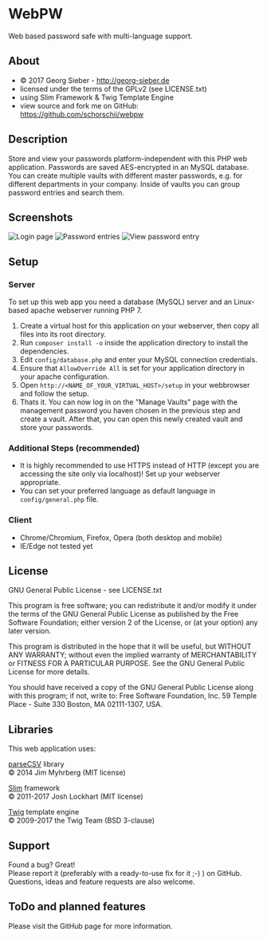# WebPW
Web based password safe with multi-language support.

## About
* © 2017 Georg Sieber - http://georg-sieber.de
* licensed under the terms of the GPLv2 (see LICENSE.txt)
* using Slim Framework & Twig Template Engine
* view source and fork me on GitHub: https://github.com/schorschii/webpw

## Description
Store and view your passwords platform-independent with this PHP web application. Passwords are saved AES-encrypted in an MySQL database. You can create multiple vaults with different master passwords, e.g. for different departments in your company. Inside of vaults you can group password entries and search them.

## Screenshots
![Login page](https://raw.githubusercontent.com/schorschii/webpw/master/img/screenshot/1.png)
![Password entries](https://raw.githubusercontent.com/schorschii/webpw/master/img/screenshot/2.png)
![View password entry](https://raw.githubusercontent.com/schorschii/webpw/master/img/screenshot/3.png)

## Setup
### Server
To set up this web app you need a database (MySQL) server and an Linux-based apache webserver running PHP 7.
  1. Create a virtual host for this application on your webserver, then copy all files into its root directory.
  2. Run `composer install -o` inside the application directory to install the dependencies.
  3. Edit `config/database.php` and enter your MySQL connection credentials.
  4. Ensure that `AllowOverride All` is set for your application directory in your apache configuration.
  5. Open `http://<NAME_OF_YOUR_VIRTUAL_HOST>/setup` in your webbrowser and follow the setup.
  6. Thats it. You can now log in on the "Manage Vaults" page with the management password you haven chosen in the previous step and create a vault. After that, you can open this newly created vault and store your passwords.

### Additional Steps (recommended)
  - It is highly recommended to use HTTPS instead of HTTP (except you are accessing the site only via localhost)! Set up your webserver appropriate.
  - You can set your preferred language as default language in `config/general.php` file.

### Client
  - Chrome/Chromium, Firefox, Opera (both desktop and mobile)
  - IE/Edge not tested yet

## License
GNU General Public License - see LICENSE.txt

This program is free software; you can redistribute it and/or
modify it under the terms of the GNU General Public License
as published by the Free Software Foundation; either version 2
of the License, or (at your option) any later version.

This program is distributed in the hope that it will be useful,
but WITHOUT ANY WARRANTY; without even the implied warranty of
MERCHANTABILITY or FITNESS FOR A PARTICULAR PURPOSE.  See the
GNU General Public License for more details.

You should have received a copy of the GNU General Public License
along with this program; if not, write to:
Free Software Foundation, Inc.
59 Temple Place - Suite 330
Boston, MA  02111-1307, USA.

## Libraries
This web application uses:  

[parseCSV][] library  
© 2014 Jim Myhrberg (MIT license)  

[Slim][] framework  
© 2011-2017 Josh Lockhart (MIT license)  

[Twig][] template engine  
© 2009-2017 the Twig Team (BSD 3-clause)  

[parseCSV]: https://github.com/parsecsv/parsecsv-for-php
[Slim]: https://github.com/slimphp/Slim
[Twig]: https://github.com/twigphp/Twig

## Support
Found a bug? Great!  
Please report it (preferably with a ready-to-use fix for it ;-) ) on GitHub.
Questions, ideas and feature requests are also welcome.

## ToDo and planned features
Please visit the GitHub page for more information.
